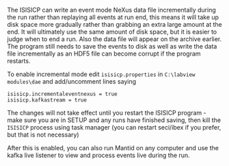 The ISISICP can write an event mode NeXus data file incrementally during the run rather than replaying all events at run end, this means it will take up disk space more gradually rather than grabbing an extra large amount at the end. It will ultimately use the same amount of disk space, but it is easier to judge when to end a run. Also the data file will appear on the archive earlier. The program still needs to save the events to disk as well as write the data file incrementally as an HDF5 file can become corrupt if the program restarts.

To enable incremental mode edit `isisicp.properties` in `C:\labview modules\dae` and add/uncomment lines saying
``` 
isisicp.incrementaleventnexus = true
isisicp.kafkastream = true
``` 
The changes will not take effect until you restart the ISISICP program - make sure you are in SETUP and any runs have finished saving, then kill the `ISISICP` process using task manager (you can restart seci/ibex if you prefer, but that is not necessary)

After this is enabled, you can also run Mantid on any computer and use the kafka live listener to view and process events live during the run.
